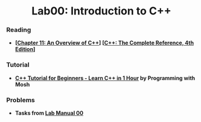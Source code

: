 <html>

<head>
</head>
  
<body>
  <h1 align="center">Lab00: Introduction to C++</h1>
  
  <h3 id="reading">Reading</h3>
  <ul>
    <li><b>[<a href="https://github.com/mehedihasanbijoy/CSE225L/edit/main/Lab00/LAB00.md">Chapter 11: An Overview of C++</a>] [<a href="https://github.com/mehedihasanbijoy/CSE225L/edit/main/Lab00/LAB00.md">C++: The Complete Reference, 4th Edition</a>]</b></li>
    
  </ul>
      
  
  
  
  <h3 id="tutorial">Tutorial</h3>
  <ul>
    <li><b><a href="https://www.youtube.com/watch?v=ZzaPdXTrSb8&t=19s&ab_channel=ProgrammingwithMosh">C++ Tutorial for Beginners - Learn C++ in 1 Hour</a> by Programming with Mosh</b></li>
    
  </ul>
  
  
  
  <h3 id="problems">Problems</h3>
  <ul>
    <li><b>Tasks from <a href="https://github.com/mehedihasanbijoy/CSE225L/blob/main/Lab00/Lab00_C%2B%2B_in_Codeblocks.pdf">Lab Manual 00</a></b></li>
    
    
    
</body>
  
</html>
